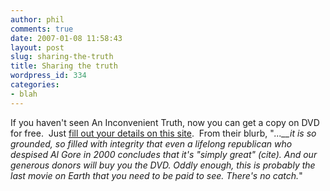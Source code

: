 ```yaml
---
author: phil
comments: true
date: 2007-01-08 11:58:43
layout: post
slug: sharing-the-truth
title: Sharing the truth
wordpress_id: 334
categories:
- blah
---
```


If you haven't seen An Inconvenient Truth, now you can get a copy on DVD for free.  Just [fill out your details on this site](http://sharethetruth.us/free/).  From their blurb, "_...__it is so grounded, so filled with integrity that even a lifelong republican who despised Al Gore in 2000 concludes that it's "simply great" (cite). And our generous donors will buy you the DVD. Oddly enough, this is probably the last movie on Earth that you need to be paid to see. There's no catch._"
